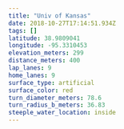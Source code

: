 ```yaml
---
title: "Univ of Kansas"
date: 2018-10-27T17:14:51.934Z
tags: []
latitude: 38.9809041
longitude: -95.3310453
elevation_meters: 299
distance_meters: 400
lap_lanes: 9
home_lanes: 9
surface_type: artificial
surface_color: red
turn_diameter_meters: 78.6
turn_radius_b_meters: 36.83
steeple_water_location: inside
---
```

